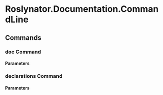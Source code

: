 
# Roslynator.Documentation.CommandLine

## Commands

### doc Command

#### Parameters

### declarations Command

#### Parameters
